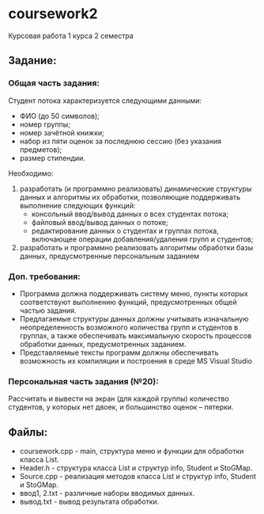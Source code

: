 # coursework2

Курсовая работа 1 курса 2 семестра

## Задание:

### Общая часть задания:

Студент потока характеризуется следующими данными:
-	ФИО (до 50 символов);
-	номер группы;
-	номер зачётной книжки;
-	набор из пяти оценок за последнюю сессию (без указания предметов);
-	размер стипендии.

Необходимо:
1)	разработать (и программно реализовать) динамические структуры данных и алгоритмы их обработки, позволяющие поддерживать выполнение следующих функций:
    -	консольный ввод/вывод данных о всех студентах потока;
    -	файловый ввод/вывод данных о потоке;
    -	редактирование данных о студентах и группах потока, включающее операции добавления/удаления групп и студентов;
2)	разработать и программно реализовать алгоритмы обработки базы данных, предусмотренные персональным заданием

### Доп. требования:
-	Программа должна поддерживать систему меню, пункты которых соответствуют выполнению функций, предусмотренных общей частью задания.
-	Предлагаемые структуры данных должны учитывать изначальную неопределенность возможного количества групп и студентов в группах, а также обеспечивать максимальную скорость процессов обработки данных, предусмотренных заданием.
-	Представляемые тексты программ должны обеспечивать возможность их компиляции и построения в среде MS Visual Studio

### Персональная часть задания (№20):
Рассчитать и вывести на экран (для каждой группы) количество студентов, у которых нет двоек, и большинство оценок – пятерки.

## Файлы:

- coursework.cpp - main, структура меню и функции для обработки класса List.
- Header.h - структура класса List и структур info, Student и StoGMap.
- Source.cpp - реализация методов класса List и структур info, Student и StoGMap.
- ввод1, 2.txt - различные наборы вводимых данных.
- вывод.txt - вывод результата обработки.

